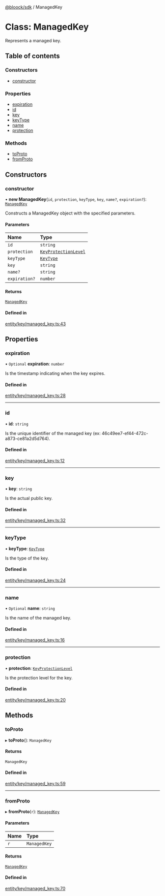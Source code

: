 [@bloock/sdk](../index.md) / ManagedKey

# Class: ManagedKey

Represents a managed key.

## Table of contents

### Constructors

- [constructor](ManagedKey.md#constructor)

### Properties

- [expiration](ManagedKey.md#expiration)
- [id](ManagedKey.md#id)
- [key](ManagedKey.md#key)
- [keyType](ManagedKey.md#keytype)
- [name](ManagedKey.md#name)
- [protection](ManagedKey.md#protection)

### Methods

- [toProto](ManagedKey.md#toproto)
- [fromProto](ManagedKey.md#fromproto)

## Constructors

### constructor

• **new ManagedKey**(`id`, `protection`, `keyType`, `key`, `name?`, `expiration?`): [`ManagedKey`](ManagedKey.md)

Constructs a ManagedKey object with the specified parameters.

#### Parameters

| Name | Type |
| :------ | :------ |
| `id` | `string` |
| `protection` | [`KeyProtectionLevel`](../enums/KeyProtectionLevel-1.md) |
| `keyType` | [`KeyType`](../enums/KeyType-1.md) |
| `key` | `string` |
| `name?` | `string` |
| `expiration?` | `number` |

#### Returns

[`ManagedKey`](ManagedKey.md)

#### Defined in

[entity/key/managed_key.ts:43](https://github.com/bloock/bloock-sdk/blob/d82279b/languages/js/src/entity/key/managed_key.ts#L43)

## Properties

### expiration

• `Optional` **expiration**: `number`

Is the timestamp indicating when the key expires.

#### Defined in

[entity/key/managed_key.ts:28](https://github.com/bloock/bloock-sdk/blob/d82279b/languages/js/src/entity/key/managed_key.ts#L28)

___

### id

• **id**: `string`

Is the unique identifier of the managed key (ex: 46c49ee7-ef44-472c-a873-ce81a2d5d764).

#### Defined in

[entity/key/managed_key.ts:12](https://github.com/bloock/bloock-sdk/blob/d82279b/languages/js/src/entity/key/managed_key.ts#L12)

___

### key

• **key**: `string`

Is the actual public key.

#### Defined in

[entity/key/managed_key.ts:32](https://github.com/bloock/bloock-sdk/blob/d82279b/languages/js/src/entity/key/managed_key.ts#L32)

___

### keyType

• **keyType**: [`KeyType`](../enums/KeyType-1.md)

Is the type of the key.

#### Defined in

[entity/key/managed_key.ts:24](https://github.com/bloock/bloock-sdk/blob/d82279b/languages/js/src/entity/key/managed_key.ts#L24)

___

### name

• `Optional` **name**: `string`

Is the name of the managed key.

#### Defined in

[entity/key/managed_key.ts:16](https://github.com/bloock/bloock-sdk/blob/d82279b/languages/js/src/entity/key/managed_key.ts#L16)

___

### protection

• **protection**: [`KeyProtectionLevel`](../enums/KeyProtectionLevel-1.md)

Is the protection level for the key.

#### Defined in

[entity/key/managed_key.ts:20](https://github.com/bloock/bloock-sdk/blob/d82279b/languages/js/src/entity/key/managed_key.ts#L20)

## Methods

### toProto

▸ **toProto**(): `ManagedKey`

#### Returns

`ManagedKey`

#### Defined in

[entity/key/managed_key.ts:59](https://github.com/bloock/bloock-sdk/blob/d82279b/languages/js/src/entity/key/managed_key.ts#L59)

___

### fromProto

▸ **fromProto**(`r`): [`ManagedKey`](ManagedKey.md)

#### Parameters

| Name | Type |
| :------ | :------ |
| `r` | `ManagedKey` |

#### Returns

[`ManagedKey`](ManagedKey.md)

#### Defined in

[entity/key/managed_key.ts:70](https://github.com/bloock/bloock-sdk/blob/d82279b/languages/js/src/entity/key/managed_key.ts#L70)
